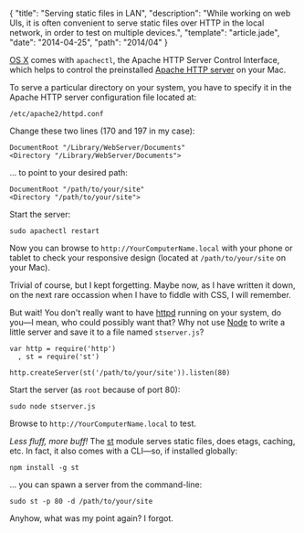 
{
  "title": "Serving static files in LAN",
  "description": "While working on web UIs, it is often convenient to serve static files over HTTP in the local network, in order to test on multiple devices.",
  "template": "article.jade",
  "date": "2014-04-25",
  "path": "2014/04"
}

[OS X](https://www.apple.com/osx/) comes with `apachectl`, the Apache HTTP Server Control Interface, which helps to control the preinstalled [Apache HTTP server](http://httpd.apache.org/) on your Mac.

To serve a particular directory on your system, you have to specify it in the Apache HTTP server configuration file located at:

    /etc/apache2/httpd.conf

Change these two lines (170 and 197 in my case):
    
    DocumentRoot "/Library/WebServer/Documents"
    <Directory "/Library/WebServer/Documents">

… to point to your desired path:

    DocumentRoot "/path/to/your/site"
    <Directory "/path/to/your/site">

Start the server:
 
    sudo apachectl restart

Now you can browse to `http://YourComputerName.local` with your phone or tablet to check your responsive design (located at `/path/to/your/site` on your Mac).

Trivial of course, but I kept forgetting. Maybe now, as I have written it down, on the next rare occassion when I have to fiddle with CSS, I will remember.

But wait! You don't really want to have [httpd](http://httpd.apache.org/docs/2.2/programs/httpd.html) running on your system, do you—I mean, who could possibly want that? Why not use [Node](http://nodejs.org/) to write a little server and save it to a file named `stserver.js`?

    var http = require('http')
      , st = require('st')

    http.createServer(st('/path/to/your/site')).listen(80)

Start the server (as `root` because of port 80):
    
    sudo node stserver.js

Browse to `http://YourComputerName.local` to test.

*Less fluff, more buff!* The [st](https://github.com/isaacs/st) module serves static files, does etags, caching, etc. In fact, it also comes with a CLI—so, if installed globally:

    npm install -g st

… you can spawn a server from the command-line:

    sudo st -p 80 -d /path/to/your/site

Anyhow, what was my point again? I forgot.

